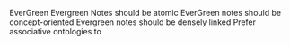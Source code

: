 EverGreen
	Evergreen Notes should be atomic
	EverGreen notes should be concept-oriented
	Evergreen notes should be densely linked
	Prefer associative ontologies to 
